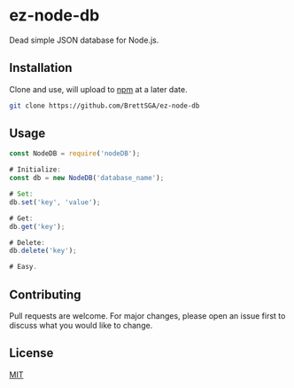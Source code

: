 # ez-node-db

Dead simple JSON database for Node.js.

## Installation

Clone and use, will upload to [npm](https://pip.pypa.io/en/stable/) at a later date.

```bash
git clone https://github.com/BrettSGA/ez-node-db
```

## Usage

```javascript
const NodeDB = require('nodeDB');

# Initialize:
const db = new NodeDB('database_name');

# Set:
db.set('key', 'value');

# Get:
db.get('key');

# Delete:
db.delete('key');

# Easy.
```



## Contributing
Pull requests are welcome. For major changes, please open an issue first to discuss what you would like to change.


## License
[MIT](https://choosealicense.com/licenses/mit/)